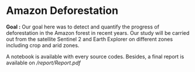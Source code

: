# Amazon Deforestation

**Goal :** Our goal here was to detect and quantify the progress of deforestation in the Amazon forest in recent years.
Our study will be carried out from the satellite Sentinel 2 and Earth Explorer on different zones including crop and
arid zones.

A notebook is available with every source codes. Besides, a final report is available on */report/Report.pdf*

